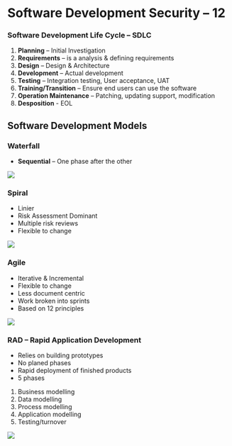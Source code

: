 # Software Development Security – 12


### Software Development Life Cycle – SDLC
1.	**Planning** – Initial Investigation
2.	**Requirements** – is a analysis & defining requirements
3.	**Design** – Design & Architecture
4.	**Development** – Actual development
5.	**Testing** – Integration testing, User acceptance, UAT
6.	**Training/Transition** – Ensure end users can use the software
7.	**Operation Maintenance** – Patching, updating support, modification
8.	**Desposition** - EOL

## Software Development Models

### Waterfall

- **Sequential** – One phase after the other

<img src="https://miro.medium.com/max/1750/0*aD7UeMSSQ-aEJYBN">
          
### Spiral

-	Linier
-	Risk Assessment Dominant 
-	Multiple risk reviews
-	Flexible to change

<img src="https://electricalfundablog.com/wp-content/uploads/2018/09/Spiral-Software-Development-Model_thumb.png">

### Agile

-	Iterative & Incremental
-	Flexible to change 
-	Less document centric
-	Work broken into sprints
-	Based on 12 principles 

<img src="https://cdn2.velvetech.com/wp-content/uploads/2019/08/agile-software-development.jpg">

### RAD – Rapid Application Development

-	Relies on building prototypes
-	No planed phases
-	Rapid deployment of finished products
-	5 phases

1.	Business modelling
2.	Data modelling
3.	Process modelling
4.	Application modelling
5.	Testing/turnover

<img src="https://www.w3schools.in//wp-content/uploads/2019/03/SDLC-RAD-Model.png">
